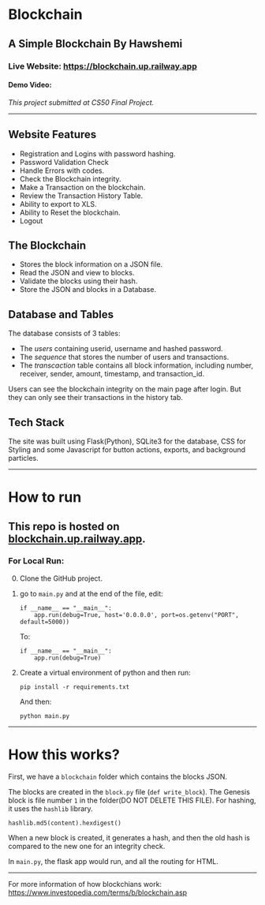 # **Blockchain**
## **A Simple Blockchain By Hawshemi**
### **Live Website: https://blockchain.up.railway.app**
#### Demo Video: 
_This project submitted at CS50 Final Project._

---
## Website Features
- Registration and Logins with password hashing.
- Password Validation Check
- Handle Errors with codes.
- Check the Blockchain integrity.
- Make a Transaction on the blockchain.
- Review the Transaction History Table.
- Ability to export to XLS.
- Ability to Reset the blockchain.
- Logout

## The Blockchain
- Stores the block information on a JSON file.
- Read the JSON and view to blocks.
- Validate the blocks using their hash.
- Store the JSON and blocks in a Database.

## Database and Tables
The database consists of 3 tables:
- The _users_ containing userid, username and hashed password.
- The _sequence_ that stores the number of users and transactions.
- The _transcaction_ table contains all block information, including number, receiver, sender, amount, timestamp, and transaction_id.

Users can see the blockchain integrity on the main page after login. But they can only see their transactions in the history tab.

## Tech Stack
The site was built using Flask(Python), SQLite3 for the database, CSS for Styling and some Javascript for button actions, exports, and background particles.

---
# How to run
## This repo is hosted on [blockchain.up.railway.app](https://blockchain.up.railway.app).

### For Local Run:
0. Clone the GitHub project.

1. go to `main.py` and at the end of the file, edit:

    ```
    if __name__ == "__main__":
        app.run(debug=True, host='0.0.0.0', port=os.getenv("PORT", default=5000))
    ```
    To:

    ```
    if __name__ == "__main__":
        app.run(debug=True)
    ```


2. Create a virtual environment of python and then run:

    ```
    pip install -r requirements.txt
    ```

    And then: 

    ```
    python main.py
    ```

---
# How this works?
First, we have a `blockchain` folder which contains the blocks JSON.

The blocks are created in the `block.py` file (`def write_block`). The Genesis block is file number `1` in the folder(DO NOT DELETE THIS FILE). For hashing, it uses the `hashlib` library. 

`hashlib.md5(content).hexdigest()`

When a new block is created, it generates a hash, and then the old hash is compared to the new one for an integrity check.

In `main.py`, the flask app would run, and all the routing for HTML.

---
For more information of how blockchians work:
https://www.investopedia.com/terms/b/blockchain.asp
